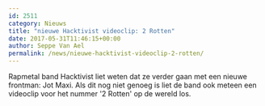 ```yaml
---
id: 2511
category: Nieuws
title: "nieuwe Hacktivist videoclip: 2 Rotten"
date: 2017-05-31T11:46:15+00:00
author: Seppe Van Ael
permalink: /news/nieuwe-hacktivist-videoclip-2-rotten/
---
```

Rapmetal band Hacktivist liet weten dat ze verder gaan met een nieuwe frontman: Jot Maxi. Als dit nog niet genoeg is liet de band ook meteen een videoclip voor het nummer '2 Rotten' op de wereld los.
